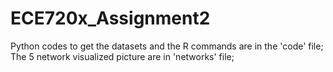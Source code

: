 # ECE720x_Assignment2
Python codes to get the datasets and the R commands are in the 'code' file;
The 5 network visualized picture are in 'networks' file;
